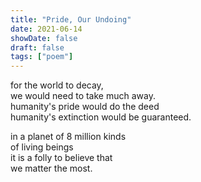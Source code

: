 ```yaml
---
title: "Pride, Our Undoing"
date: 2021-06-14
showDate: false
draft: false
tags: ["poem"]
---
```


for the world to decay,\
we would need to take much away.\
humanity's pride would do the deed\
humanity's extinction would be guaranteed.

in a planet of 8 million kinds\
of living beings\
it is a folly to believe that \
we matter the most. 